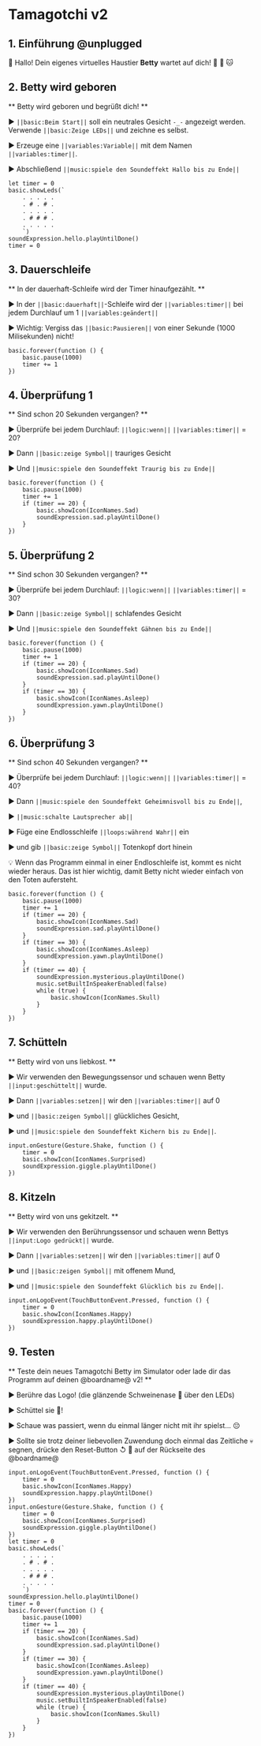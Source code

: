 # Tamagotchi v2

## 1. Einführung @unplugged

👋 Hallo! Dein eigenes virtuelles Haustier **Betty** wartet auf dich! 🐰 🐶 🐱

## 2. Betty wird geboren

** Betty wird geboren und begrüßt dich! **


► ``||basic:Beim Start||`` soll ein neutrales Gesicht ``-_-`` angezeigt werden. Verwende ``||basic:Zeige LEDs||`` und zeichne es selbst.

► Erzeuge eine ``||variables:Variable||`` mit dem Namen ``||variables:timer||``.

► Abschließend ``||music:spiele den Soundeffekt Hallo bis zu Ende||``


```blocks
let timer = 0
basic.showLeds(`
    . . . . .
    . # . # .
    . . . . .
    . # # # .
    . . . . .
    `)
soundExpression.hello.playUntilDone()
timer = 0
```

## 3. Dauerschleife

** In der dauerhaft-Schleife wird der Timer hinaufgezählt. **

► In der ``||basic:dauerhaft||``-Schleife wird der ``||variables:timer||`` bei jedem Durchlauf um 1 ``||variables:geändert||``

► Wichtig: Vergiss das ``||basic:Pausieren||`` von einer Sekunde (1000 Milisekunden) nicht!

```blocks
basic.forever(function () {
    basic.pause(1000)
    timer += 1
})
```

## 4. Überprüfung 1

** Sind schon 20 Sekunden vergangen? **

► Überprüfe bei jedem Durchlauf: ``||logic:wenn||`` ``||variables:timer||`` = 20?

► Dann ``||basic:zeige Symbol||`` trauriges Gesicht

► Und ``||music:spiele den Soundeffekt Traurig bis zu Ende||``

```blocks
basic.forever(function () {
    basic.pause(1000)
    timer += 1
    if (timer == 20) {
        basic.showIcon(IconNames.Sad)
        soundExpression.sad.playUntilDone()
    }
})
```

## 5. Überprüfung 2

** Sind schon 30 Sekunden vergangen? **

► Überprüfe bei jedem Durchlauf: ``||logic:wenn||`` ``||variables:timer||`` = 30?

► Dann ``||basic:zeige Symbol||`` schlafendes Gesicht

► Und ``||music:spiele den Soundeffekt Gähnen bis zu Ende||``

```blocks
basic.forever(function () {
    basic.pause(1000)
    timer += 1
    if (timer == 20) {
        basic.showIcon(IconNames.Sad)
        soundExpression.sad.playUntilDone()
    }
    if (timer == 30) {
        basic.showIcon(IconNames.Asleep)
        soundExpression.yawn.playUntilDone()
    }
})
```

## 6. Überprüfung 3

** Sind schon 40 Sekunden vergangen? **

► Überprüfe bei jedem Durchlauf: ``||logic:wenn||`` ``||variables:timer||`` = 40?

► Dann ``||music:spiele den Soundeffekt Geheimnisvoll bis zu Ende||``,

► ``||music:schalte Lautsprecher ab||``

► Füge eine Endlosschleife ``||loops:während Wahr||`` ein

► und gib ``||basic:zeige Symbol||`` Totenkopf dort hinein

💡 Wenn das Programm einmal in einer Endloschleife ist, kommt es nicht wieder heraus. Das ist hier wichtig, damit Betty nicht wieder einfach von den Toten aufersteht.

```blocks
basic.forever(function () {
    basic.pause(1000)
    timer += 1
    if (timer == 20) {
        basic.showIcon(IconNames.Sad)
        soundExpression.sad.playUntilDone()
    }
    if (timer == 30) {
        basic.showIcon(IconNames.Asleep)
        soundExpression.yawn.playUntilDone()
    }
    if (timer == 40) {
        soundExpression.mysterious.playUntilDone()
        music.setBuiltInSpeakerEnabled(false)
        while (true) {
            basic.showIcon(IconNames.Skull)
        }
    }
})
```

## 7. Schütteln

** Betty wird von uns liebkost. **

► Wir verwenden den Bewegungssensor und schauen wenn Betty ``||input:geschüttelt||`` wurde.

► Dann ``||variables:setzen||`` wir den ``||variables:timer||`` auf 0

► und ``||basic:zeigen Symbol||`` glückliches Gesicht,

► und ``||music:spiele den Soundeffekt Kichern bis zu Ende||``.

```blocks
input.onGesture(Gesture.Shake, function () {
    timer = 0
    basic.showIcon(IconNames.Surprised)
    soundExpression.giggle.playUntilDone()
})
```

## 8. Kitzeln

** Betty wird von uns gekitzelt. **

► Wir verwenden den Berührungssensor und schauen wenn Bettys ``||input:Logo gedrückt||`` wurde.

► Dann ``||variables:setzen||`` wir den ``||variables:timer||`` auf 0

► und ``||basic:zeigen Symbol||`` mit offenem Mund,

► und ``||music:spiele den Soundeffekt Glücklich bis zu Ende||``.

```blocks
input.onLogoEvent(TouchButtonEvent.Pressed, function () {
    timer = 0
    basic.showIcon(IconNames.Happy)
    soundExpression.happy.playUntilDone()
})
```

## 9. Testen

** Teste dein neues Tamagotchi Betty im Simulator oder lade dir das Programm auf deinen @boardname@ v2! **

► Berühre das Logo! (die glänzende Schweinenase 🐽 über den LEDs)

► Schüttel sie 💫!

► Schaue was passiert, wenn du einmal länger nicht mit ihr spielst... 😔

► Sollte sie trotz deiner liebevollen Zuwendung doch einmal das Zeitliche 💀 segnen, drücke den Reset-Button ↺ 🔘 auf der Rückseite des @boardname@

```blocks
input.onLogoEvent(TouchButtonEvent.Pressed, function () {
    timer = 0
    basic.showIcon(IconNames.Happy)
    soundExpression.happy.playUntilDone()
})
input.onGesture(Gesture.Shake, function () {
    timer = 0
    basic.showIcon(IconNames.Surprised)
    soundExpression.giggle.playUntilDone()
})
let timer = 0
basic.showLeds(`
    . . . . .
    . # . # .
    . . . . .
    . # # # .
    . . . . .
    `)
soundExpression.hello.playUntilDone()
timer = 0
basic.forever(function () {
    basic.pause(1000)
    timer += 1
    if (timer == 20) {
        basic.showIcon(IconNames.Sad)
        soundExpression.sad.playUntilDone()
    }
    if (timer == 30) {
        basic.showIcon(IconNames.Asleep)
        soundExpression.yawn.playUntilDone()
    }
    if (timer == 40) {
        soundExpression.mysterious.playUntilDone()
        music.setBuiltInSpeakerEnabled(false)
        while (true) {
            basic.showIcon(IconNames.Skull)
        }
    }
})
```